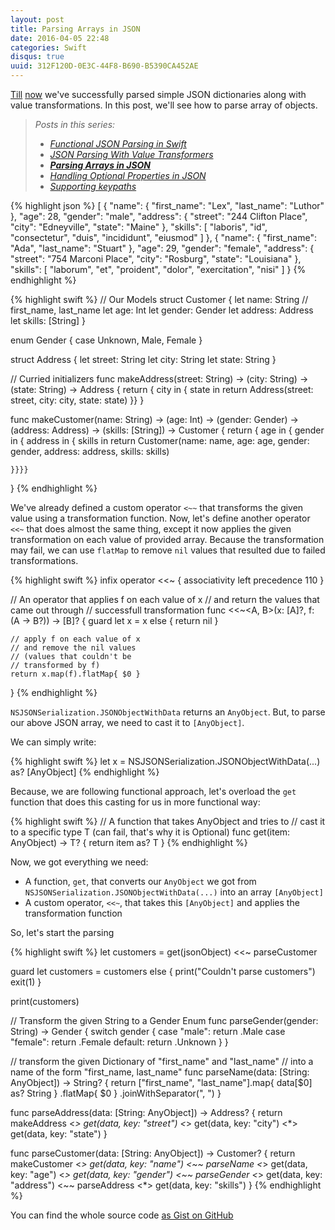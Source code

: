 ```yaml
---
layout: post
title: Parsing Arrays in JSON
date: 2016-04-05 22:48
categories: Swift
disqus: true
uuid: 312F120D-0E3C-44F8-B690-B5390CA452AE
---
```


[Till]({{site.url}}/swift/2016/03/29/functional-json-parsing-in-swift.html) [now]({{site.url}}/swift/2016/03/30/json-parsing-with-value-transformers.html) we've successfully parsed simple JSON dictionaries along with value transformations. In this post, we'll see how to parse array of objects.

<blockquote><em>Posts in this series:</em>
  
  <ul>
    <li><em><a href="http://bhargavg.com/swift/2016/03/29/functional-json-parsing-in-swift.html">Functional JSON Parsing in Swift</a></em></li>
    <li><em><a href="http://bhargavg.com/swift/2016/03/30/json-parsing-with-value-transformers.html">JSON Parsing With Value Transformers</a></em></li>
    <li><em><strong><a href="http://bhargavg.com/swift/2016/04/05/parsing-arrays-in-json.html">Parsing Arrays in JSON</a></strong></em></li>
    <li><em><a href="http://bhargavg.com/swift/2016/04/07/handling-optional-properties-in-json.html">Handling Optional Properties in JSON</a></em></li>
    <li><em><a href="http://bhargavg.com/swift/2016/04/08/supporting-keypaths-json-parsing.html">Supporting keypaths</a></em></li>
  </ul>
</blockquote>

{% highlight json %}
[
  {
    "name": {
      "first_name": "Lex",
      "last_name": "Luthor"
    },
    "age": 28,
    "gender": "male",
    "address": {
      "street": "244 Clifton Place",
      "city": "Edneyville",
      "state": "Maine"
    },
    "skills": [
      "laboris",
      "id",
      "consectetur",
      "duis",
      "incididunt",
      "eiusmod"
    ]
  },
  {
    "name": {
      "first_name": "Ada",
      "last_name": "Stuart"
    },
    "age": 29,
    "gender": "female",
    "address": {
      "street": "754 Marconi Place",
      "city": "Rosburg",
      "state": "Louisiana"
    },
    "skills": [
      "laborum",
      "et",
      "proident",
      "dolor",
      "exercitation",
      "nisi"
    ]
  }
{% endhighlight %}

{% highlight swift %}
// Our Models
struct Customer {
    let name: String // first_name, last_name
    let age: Int
    let gender: Gender
    let address: Address
    let skills: [String]
}

enum Gender {
    case Unknown, Male, Female
}

struct Address {
    let street: String
    let city: String
    let state: String
}


// Curried initializers
func makeAddress(street: String) -> (city: String) -> (state: String) -> Address {
    return { city in { state in
        return Address(street: street, city: city, state: state)
    }}
}

func makeCustomer(name: String) -> (age: Int) -> (gender: Gender) -> (address: Address) -> (skills: [String]) -> Customer {
    return { age in { gender in { address in { skills in
        return Customer(name: name, age: age, gender: gender, address: address, skills: skills)
        
    }}}}
}
{% endhighlight %}

We've already defined a custom operator `<~~` that transforms the given value using a transformation function. Now, let's define another operator `<<~` that does almost the same thing, except it now applies the given transformation on each value of provided array. Because the transformation may fail, we can use `flatMap` to remove `nil` values that resulted due to failed transformations.

{% highlight swift %}
infix operator <<~ {
    associativity left
    precedence 110
}

// An operator that applies f on each value of x
// and return the values that came out through
// successfull transformation
func <<~<A, B>(x: [A]?, f: (A -> B?)) -> [B]? {
    guard let x = x else {
        return nil
    }
    
    // apply f on each value of x
    // and remove the nil values
    // (values that couldn't be
    // transformed by f)
    return x.map(f).flatMap{ $0 }
}
{% endhighlight %}

`NSJSONSerialization.JSONObjectWithData` returns an `AnyObject`. But, to parse our above JSON array, we need to cast it to `[AnyObject]`. 

We can simply write:

{% highlight swift %}
let x = NSJSONSerialization.JSONObjectWithData(...) as? [AnyObject]
{% endhighlight %}

Because, we are following functional approach, let's overload the `get` function that does this casting for us in more functional way:

{% highlight swift %}
// A function that takes AnyObject and tries to
// cast it to a specific type T (can fail, that's why it is Optional)
func get<T>(item: AnyObject) -> T? {
    return item as? T
}
{% endhighlight %}

Now, we got everything we need:

 - A function, `get`, that converts our `AnyObject` we got from `NSJSONSerialization.JSONObjectWithData(...)` into an array `[AnyObject]`
 - A custom operator, `<<~`, that takes this `[AnyObject]` and applies the transformation function

So, let's start the parsing

{% highlight swift %}
let customers = get(jsonObject) <<~ parseCustomer

guard let customers = customers  else {
    print("Couldn't parse customers")
    exit(1)
}

print(customers)

// Transform the given String to a Gender Enum
func parseGender(gender: String) -> Gender {
    switch gender {
    case "male":
        return .Male
    case "female":
        return .Female
    default:
        return .Unknown
    }
}

// transform the given Dictionary of "first_name" and "last_name"
// into a name of the form "first_name, last_name"
func parseName(data: [String: AnyObject]) -> String? {
    return ["first_name", "last_name"].map{ data[$0] as? String }
                                      .flatMap{ $0 }
                                      .joinWithSeparator(", ")
}

func parseAddress(data: [String: AnyObject]) -> Address? {
    return makeAddress <*> get(data, key: "street")
                       <*> get(data, key: "city")
                       <*> get(data, key: "state")
}

func parseCustomer(data: [String: AnyObject]) -> Customer? {
    return makeCustomer <*> get(data, key: "name")     <~~ parseName
                        <*> get(data, key: "age")
                        <*> get(data, key: "gender")   <~~ parseGender
                        <*> get(data, key: "address")  <~~ parseAddress
                        <*> get(data, key: "skills")
}
{% endhighlight %}

You can find the whole source code [as Gist on GitHub](https://gist.github.com/bhargavg/7e74850ab7a042b5d012a5ffb32b670b)
